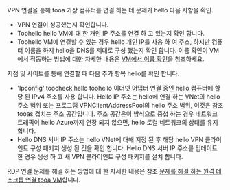 VPN 연결을 통해 tooa 가상 컴퓨터를 연결 하는 데 문제가 hello 다음 사항을 확인.

- VPN 연결이 성공했는지 확인합니다.
- Toohello hello VM에 대 한 개인 IP 주소를 연결 하 고 있는지 확인 합니다.
- Toohello VM에 연결할 수 있는 경우 hello 개인 IP를 사용 하 여 주소, 하지만 컴퓨터 이름을 하지 hello을 DNS를 제대로 구성 했는지 확인 합니다. 이름 확인이 VM에서 작동하는 방법에 대한 자세한 내용은 [VM에서 이름 확인](../articles/virtual-network/virtual-networks-name-resolution-for-vms-and-role-instances.md)을 참조하세요.

지점 및 사이트를 통해 연결할 때 다음 추가 항목 hello를 확인 합니다.

- 'Ipconfig' toocheck hello toohello 이더넷 어댑터 연결 중인 hello 컴퓨터에 할당 된 IPv4 주소를 사용 합니다. Hello IP 주소는 hello에 연결 하는 VNet의 hello 주소 범위 또는 프로그램 VPNClientAddressPool의 hello 주소 범위, 이것은 참조 tooas 겹치는 주소 공간입니다. 주소 공간은이 방식으로 중첩 하는 경우 네트워크 트래픽이 hello Azure까지 연장 되지 않으면, hello 로컬 네트워크의 상태를 유지 합니다.
- Hello DNS 서버 IP 주소는 hello VNet에 대해 지정 된 후 해당 hello VPN 클라이언트 구성 패키지 생성 된 것을 확인 합니다. Hello DNS 서버 IP 주소를 업데이트 한 경우 생성 하 고 새 VPN 클라이언트 구성 패키지를 설치 합니다.

RDP 연결 문제를 해결 하는 방법에 대 한 자세한 내용은 참조 [문제를 해결 하는 원격 데스크톱 연결 tooa VM](../articles/virtual-machines/windows/troubleshoot-rdp-connection.md)합니다.
